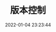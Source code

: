---
pageComponent: 
  name: Catalogue
  data: 
    key: 50.版本控制
    imgUrl: /img/version-control.png
    description: 版本控制工具
title: 版本控制
date: 2022-01-04 23:23:44
permalink: /version-control
sidebar: false
article: false
comment: false
editLink: false
---
